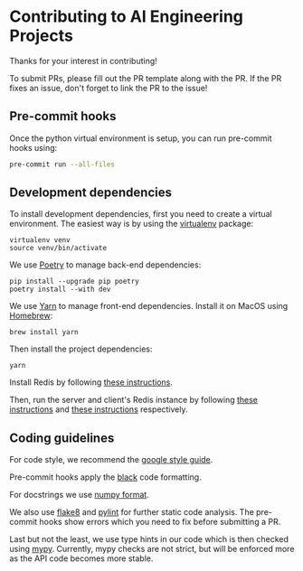 # Contributing to AI Engineering Projects

Thanks for your interest in contributing!

To submit PRs, please fill out the PR template along with the PR. If the PR
fixes an issue, don't forget to link the PR to the issue!

## Pre-commit hooks

Once the python virtual environment is setup, you can run pre-commit hooks using:

```bash
pre-commit run --all-files
```

## Development dependencies

To install development dependencies, first you need to create a virtual environment.
The easiest way is by using the [virtualenv](https://pypi.org/project/virtualenv/) package:

```shell
virtualenv venv
source venv/bin/activate
```

We use [Poetry](https://python-poetry.org/) to manage back-end dependencies:

```shell
pip install --upgrade pip poetry
poetry install --with dev
```

We use [Yarn](https://yarnpkg.com/) to manage front-end dependencies. Install it on MacOS
using [Homebrew](https://brew.sh/):

```shell
brew install yarn
```

Then install the project dependencies:
```shell
yarn
```

Install Redis by following [these instructions](README.md#pulling-redis-docker).

Then, run the server and client's Redis instance by following
[these instructions](README.md#start-servers-redis-instance) and
[these instructions](README.md#start-clients-redis-instance) respectively.

## Coding guidelines

For code style, we recommend the [google style guide](https://google.github.io/styleguide/pyguide.html).

Pre-commit hooks apply the [black](https://black.readthedocs.io/en/stable/the_black_code_style/current_style.html)
code formatting.

For docstrings we use [numpy format](https://numpydoc.readthedocs.io/en/latest/format.html).

We also use [flake8](https://flake8.pycqa.org/en/latest/) and [pylint](https://pylint.pycqa.org/en/stable/)
for further static code analysis. The pre-commit hooks show errors which you need
to fix before submitting a PR.

Last but not the least, we use type hints in our code which is then checked using
[mypy](https://mypy.readthedocs.io/en/stable/). Currently, mypy checks are not
strict, but will be enforced more as the API code becomes more stable.
